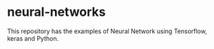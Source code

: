 # neural-networks
This repository has the examples of Neural Network using Tensorflow, keras and Python.
